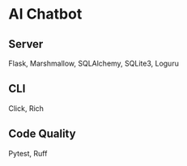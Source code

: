 # AI Chatbot

## Server

Flask, Marshmallow, SQLAlchemy, SQLite3, Loguru

## CLI

Click, Rich

## Code Quality

Pytest, Ruff
